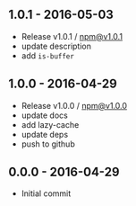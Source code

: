 

## 1.0.1 - 2016-05-03
- Release v1.0.1 / npm@v1.0.1
- update description
- add `is-buffer`

## 1.0.0 - 2016-04-29
- Release v1.0.0 / npm@v1.0.0
- update docs
- add lazy-cache
- update deps
- push to github

## 0.0.0 - 2016-04-29
- Initial commit